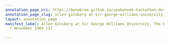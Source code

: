 ```yaml
---
annotation_page_uri: https://benwbrum.github.io/spokenweb-hackathon-development/annotations/allen-ginsberg-at-sir-george-williams-university-the-poetry-series-7-november-1969-1--canvas-1-george-bowering.json
annotation_page_slug: allen-ginsberg-at-sir-george-williams-university-the-poetry-series-7-november-1969-1--canvas-1-george-bowering
layout: annotation_page
manifest_label: Allen Ginsberg at Sir George Williams University, The Poetry Series,
  7 November 1969 (1)

---
```

